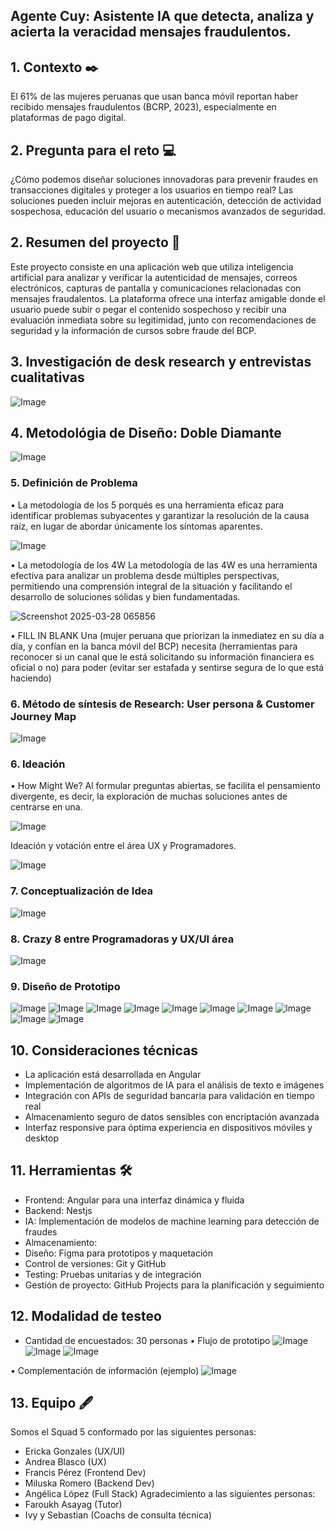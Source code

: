 ## Agente Cuy: Asistente IA que detecta, analiza y acierta la veracidad mensajes fraudulentos. 

## 1. Contexto ✒️
El 61% de las mujeres peruanas que usan banca móvil reportan haber recibido mensajes fraudulentos (BCRP, 2023), especialmente en plataformas  de pago digital.

## 2. Pregunta para el reto 💻
¿Cómo podemos diseñar soluciones innovadoras para prevenir fraudes en transacciones digitales y proteger a los usuarios en tiempo real? Las soluciones pueden incluir mejoras en autenticación, detección de actividad sospechosa, educación del usuario o mecanismos avanzados de seguridad.

## 2. Resumen del proyecto 📝
Este proyecto consiste en una aplicación web que utiliza inteligencia artificial para analizar y verificar la autenticidad de mensajes, correos electrónicos, capturas de pantalla y comunicaciones relacionadas con mensajes fraudalentos. La plataforma ofrece una interfaz amigable donde el usuario puede subir o pegar el contenido sospechoso y recibir una evaluación inmediata sobre su legitimidad, junto con recomendaciones de seguridad y la información de cursos sobre fraude del BCP.

## 3. Investigación de desk research y entrevistas cualitativas

![Image](https://github.com/user-attachments/assets/1efbb5f3-c131-497e-99c3-29f96f96bc19)

## 4. Metodológia de Diseño: Doble Diamante

![Image](https://github.com/user-attachments/assets/97d67a78-fae0-4506-92a6-8c6e02ab154b)


### 5. Definición de Problema 

• La metodología de los 5 porqués es una herramienta eficaz para identificar problemas subyacentes y garantizar la resolución de la causa raíz, en lugar de abordar únicamente los síntomas aparentes.

![Image](https://github.com/user-attachments/assets/a513f2f9-e0ce-471f-9269-51d13206fc10)

• La metodología de los 4W
La metodología de las 4W es una herramienta efectiva para analizar un problema desde múltiples perspectivas, permitiendo una comprensión integral de la situación y facilitando el desarrollo de soluciones sólidas y bien fundamentadas.

![Screenshot 2025-03-28 065856](https://github.com/user-attachments/assets/6eb13e12-a215-4557-ac0e-5c2ca1ce34ab)

• FILL IN BLANK 
Una (mujer peruana que priorizan la inmediatez en su día a día, y confían en la banca móvil del BCP) necesita (herramientas para reconocer si un canal que le está solicitando su información financiera es oficial o no) para poder (evitar ser estafada y sentirse segura de lo que está haciendo)

### 6. Método de síntesis de Research: User persona & Customer Journey Map 

![Image](https://github.com/user-attachments/assets/486d1eaa-5b49-44a3-a302-2b0649e39bac)

### 6. Ideación 

• How Might We?
Al formular preguntas abiertas, se facilita el pensamiento divergente, es decir, la exploración de muchas soluciones antes de centrarse en una. 

![Image](https://github.com/user-attachments/assets/d401f4ec-0e99-4e4b-bd6a-7fb2fafd1fd1)

Ideación y votación entre el área UX y Programadores.

![Image](https://github.com/user-attachments/assets/024ec329-b73f-44b3-928a-ba96dafd4d98)

### 7. Conceptualización de Idea

![Image](https://github.com/user-attachments/assets/0585d51c-07a5-49bb-b8d0-af31373b753f)

### 8. Crazy 8 entre Programadoras y UX/UI área

![Image](https://github.com/user-attachments/assets/adda035b-fd49-41d4-b34f-4fea554aed80)

### 9. Diseño de Prototipo 

![Image](https://github.com/user-attachments/assets/f0bf0dcb-3162-4622-879f-a346dfbcc33f)
![Image](https://github.com/user-attachments/assets/53df81d6-5276-433a-a53c-3ff31f0109d9)
![Image](https://github.com/user-attachments/assets/c2510d5e-25cc-4836-a501-84e702f2d715)
![Image](https://github.com/user-attachments/assets/3f40cd1e-8409-4400-9eb3-6ed29d40e9b4)
![Image](https://github.com/user-attachments/assets/ece70c63-93c6-45b1-b9e0-989b6c229256)
![Image](https://github.com/user-attachments/assets/09ebd3b5-d86f-40c6-8c9a-79158252c13c)
![Image](https://github.com/user-attachments/assets/97e3eb0b-11f5-4b2f-870f-2146a56f11fe)
![Image](https://github.com/user-attachments/assets/46e18d22-526a-4b7b-89c0-13fe6d7fddb3)
![Image](https://github.com/user-attachments/assets/bea20f97-5304-4395-b865-c3dac06f1b28)
![Image](https://github.com/user-attachments/assets/65b21a90-3582-4124-9593-3ccd6396562e)


## 10. Consideraciones técnicas  
* La aplicación está desarrollada en Angular
* Implementación de algoritmos de IA para el análisis de texto e imágenes
* Integración con APIs de seguridad bancaria para validación en tiempo real
* Almacenamiento seguro de datos sensibles con encriptación avanzada
* Interfaz responsive para óptima experiencia en dispositivos móviles y desktop
  
 ## 11. Herramientas 🛠️
 * Frontend: Angular para una interfaz dinámica y fluida
 * Backend: Nestjs
 * IA: Implementación de modelos de machine learning para detección de fraudes
 * Almacenamiento:
 * Diseño: Figma para prototipos y maquetación
 * Control de versiones: Git y GitHub
 * Testing: Pruebas unitarias y de integración
 * Gestión de proyecto: GitHub Projects para la planificación y seguimiento

## 12. Modalidad de testeo 
* Cantidad de encuestados: 30 personas
• Flujo de prototipo
![Image](https://github.com/user-attachments/assets/de0ec321-f40b-4fa3-b369-3c13d16b87f6)
![Image](https://github.com/user-attachments/assets/1ded1a41-25f5-4a89-8fab-a2e9c0184c26)
![Image](https://github.com/user-attachments/assets/7d782ef9-e8ad-46ac-bebc-4f11c85ea5d7)

• Complementación de información (ejemplo)
![Image](https://github.com/user-attachments/assets/35bc7ed3-f2a7-4d78-857b-58f9c4b303b7)
   
 ## 13. Equipo 🖋️
  Somos el Squad 5 conformado por las siguientes personas: 
  * Ericka Gonzales (UX/UI)
  * Andrea Blasco (UX)
  * Francis Pérez (Frontend Dev)
  * Miluska Romero (Backend Dev)
  * Angélica López (Full Stack)
  Agradecimiento a las siguientes personas: 
  * Faroukh Asayag (Tutor)
  * Ivy y Sebastian (Coachs de consulta técnica)


  











